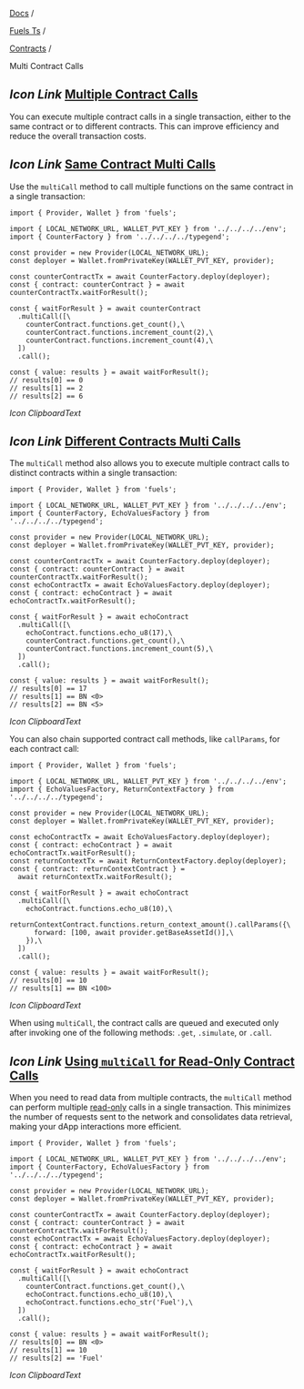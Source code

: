 [Docs](https://docs.fuel.network/) /

[Fuels Ts](https://docs.fuel.network/docs/fuels-ts/) /

[Contracts](https://docs.fuel.network/docs/fuels-ts/contracts/) /

Multi Contract Calls

## _Icon Link_ [Multiple Contract Calls](https://docs.fuel.network/docs/fuels-ts/contracts/multi-contract-calls/\#multiple-contract-calls)

You can execute multiple contract calls in a single transaction, either to the same contract or to different contracts. This can improve efficiency and reduce the overall transaction costs.

## _Icon Link_ [Same Contract Multi Calls](https://docs.fuel.network/docs/fuels-ts/contracts/multi-contract-calls/\#same-contract-multi-calls)

Use the `multiCall` method to call multiple functions on the same contract in a single transaction:

```fuel_Box fuel_Box-idXKMmm-css
import { Provider, Wallet } from 'fuels';

import { LOCAL_NETWORK_URL, WALLET_PVT_KEY } from '../../../../env';
import { CounterFactory } from '../../../../typegend';

const provider = new Provider(LOCAL_NETWORK_URL);
const deployer = Wallet.fromPrivateKey(WALLET_PVT_KEY, provider);

const counterContractTx = await CounterFactory.deploy(deployer);
const { contract: counterContract } = await counterContractTx.waitForResult();

const { waitForResult } = await counterContract
  .multiCall([\
    counterContract.functions.get_count(),\
    counterContract.functions.increment_count(2),\
    counterContract.functions.increment_count(4),\
  ])
  .call();

const { value: results } = await waitForResult();
// results[0] == 0
// results[1] == 2
// results[2] == 6
```

_Icon ClipboardText_

## _Icon Link_ [Different Contracts Multi Calls](https://docs.fuel.network/docs/fuels-ts/contracts/multi-contract-calls/\#different-contracts-multi-calls)

The `multiCall` method also allows you to execute multiple contract calls to distinct contracts within a single transaction:

```fuel_Box fuel_Box-idXKMmm-css
import { Provider, Wallet } from 'fuels';

import { LOCAL_NETWORK_URL, WALLET_PVT_KEY } from '../../../../env';
import { CounterFactory, EchoValuesFactory } from '../../../../typegend';

const provider = new Provider(LOCAL_NETWORK_URL);
const deployer = Wallet.fromPrivateKey(WALLET_PVT_KEY, provider);

const counterContractTx = await CounterFactory.deploy(deployer);
const { contract: counterContract } = await counterContractTx.waitForResult();
const echoContractTx = await EchoValuesFactory.deploy(deployer);
const { contract: echoContract } = await echoContractTx.waitForResult();

const { waitForResult } = await echoContract
  .multiCall([\
    echoContract.functions.echo_u8(17),\
    counterContract.functions.get_count(),\
    counterContract.functions.increment_count(5),\
  ])
  .call();

const { value: results } = await waitForResult();
// results[0] == 17
// results[1] == BN <0>
// results[2] == BN <5>
```

_Icon ClipboardText_

You can also chain supported contract call methods, like `callParams`, for each contract call:

```fuel_Box fuel_Box-idXKMmm-css
import { Provider, Wallet } from 'fuels';

import { LOCAL_NETWORK_URL, WALLET_PVT_KEY } from '../../../../env';
import { EchoValuesFactory, ReturnContextFactory } from '../../../../typegend';

const provider = new Provider(LOCAL_NETWORK_URL);
const deployer = Wallet.fromPrivateKey(WALLET_PVT_KEY, provider);

const echoContractTx = await EchoValuesFactory.deploy(deployer);
const { contract: echoContract } = await echoContractTx.waitForResult();
const returnContextTx = await ReturnContextFactory.deploy(deployer);
const { contract: returnContextContract } =
  await returnContextTx.waitForResult();

const { waitForResult } = await echoContract
  .multiCall([\
    echoContract.functions.echo_u8(10),\
    returnContextContract.functions.return_context_amount().callParams({\
      forward: [100, await provider.getBaseAssetId()],\
    }),\
  ])
  .call();

const { value: results } = await waitForResult();
// results[0] == 10
// results[1] == BN <100>
```

_Icon ClipboardText_

When using `multiCall`, the contract calls are queued and executed only after invoking one of the following methods: `.get`, `.simulate`, or `.call`.

## _Icon Link_ [Using `multiCall` for Read-Only Contract Calls](https://docs.fuel.network/docs/fuels-ts/contracts/multi-contract-calls/\#using-multicall-for-read-only-contract-calls)

When you need to read data from multiple contracts, the `multiCall` method can perform multiple [read-only](https://docs.fuel.network/docs/fuels-ts/contracts/methods/#get) calls in a single transaction. This minimizes the number of requests sent to the network and consolidates data retrieval, making your dApp interactions more efficient.

```fuel_Box fuel_Box-idXKMmm-css
import { Provider, Wallet } from 'fuels';

import { LOCAL_NETWORK_URL, WALLET_PVT_KEY } from '../../../../env';
import { CounterFactory, EchoValuesFactory } from '../../../../typegend';

const provider = new Provider(LOCAL_NETWORK_URL);
const deployer = Wallet.fromPrivateKey(WALLET_PVT_KEY, provider);

const counterContractTx = await CounterFactory.deploy(deployer);
const { contract: counterContract } = await counterContractTx.waitForResult();
const echoContractTx = await EchoValuesFactory.deploy(deployer);
const { contract: echoContract } = await echoContractTx.waitForResult();

const { waitForResult } = await echoContract
  .multiCall([\
    counterContract.functions.get_count(),\
    echoContract.functions.echo_u8(10),\
    echoContract.functions.echo_str('Fuel'),\
  ])
  .call();

const { value: results } = await waitForResult();
// results[0] == BN <0>
// results[1] == 10
// results[2] == 'Fuel'
```

_Icon ClipboardText_